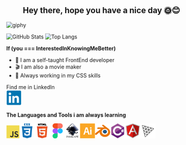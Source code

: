 <h2 align="center">Hey there, hope you have a nice day 🌞😊</h2>




![giphy](https://user-images.githubusercontent.com/96449212/174452579-df5718fc-fadb-4658-8f95-7a485562fbdc.gif)


![GitHub Stats](https://github-readme-stats.vercel.app/api?username=Pieris128&theme=radical)
![Top Langs](https://github-readme-stats.vercel.app/api/top-langs/?username=Pieris128&layout=compact)

**If (you === InterestedInKnowingMeBetter)** 
- 🤖 I am a self-taught FrontEnd developer
- 🎬 I am also a movie maker
- 🎩 Always working in my CSS skills

<p align="left">Find me in LinkedIn <br><a href="https://www.linkedin.com/in/matias-pier-espinosa-426199151/" target="_blank"> <img src="https://github.com/devicons/devicon/blob/master/icons/linkedin/linkedin-original.svg" alt="linkedIn" width="40" height="40"/></a></p> 

**The Languages and Tools i am always learning**

<p align="left"> <a href="https://developer.mozilla.org/en-US/docs/Web/JavaScript" target="_blank"> <img src="https://raw.githubusercontent.com/devicons/devicon/master/icons/javascript/javascript-original.svg" alt="javascript" width="35" height="35"/></a><a href="https://developer.mozilla.org/es/docs/Web/CSS" target="_blank"><img src='https://github.com/devicons/devicon/blob/master/icons/css3/css3-plain-wordmark.svg' width="40" height="40"></a><a href="https://developer.mozilla.org/es/docs/Web/HTML" target="_blank"><img src='https://github.com/devicons/devicon/blob/master/icons/html5/html5-original-wordmark.svg' width="40" height="40"></a><a href="https://www.figma.com/design/" target="_blank"><img src='https://github.com/devicons/devicon/blob/master/icons/figma/figma-original.svg' width="40" height="40"></a><a href="https://inkscape.org/en/" target="_blank"><img src='https://github.com/devicons/devicon/blob/master/icons/inkscape/inkscape-original-wordmark.svg' width="40" height="40"></a><a href="https://www.adobe.com/ar/products/illustrator.html" target="_blank"></a><a href="https://developer.mozilla.org/es/docs/Web/HTML" target="_blank"><img src='https://github.com/devicons/devicon/blob/master/icons/illustrator/illustrator-plain.svg' width="40" height="40"></a><a href="https://www.blender.org" target="_blank"><img src='https://github.com/devicons/devicon/blob/master/icons/blender/blender-original.svg' width="40" height="40"></a><a href="https://learn.microsoft.com/en-us/dotnet/csharp/programming-guide/" target="_blank"><img src='https://github.com/devicons/devicon/blob/master/icons/csharp/csharp-original.svg' width="40" height="40"></a><a href="https://angular.io" target="_blank"><img src='https://github.com/devicons/devicon/blob/master/icons/angularjs/angularjs-original.svg' width="40" height="40"></a><a href="https://threejs.org" target="_blank"><img src='https://github.com/devicons/devicon/blob/master/icons/threejs/threejs-original.svg' width="40" height="40"></a></p>
